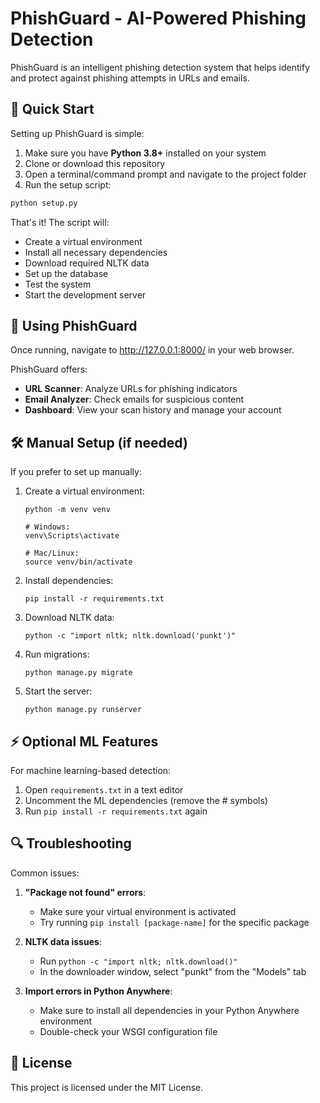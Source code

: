 # PhishGuard - AI-Powered Phishing Detection

PhishGuard is an intelligent phishing detection system that helps identify and protect against phishing attempts in URLs and emails.

## 🚀 Quick Start

Setting up PhishGuard is simple:

1. Make sure you have **Python 3.8+** installed on your system
2. Clone or download this repository 
3. Open a terminal/command prompt and navigate to the project folder
4. Run the setup script:

```bash
python setup.py
```

That's it! The script will:
- Create a virtual environment
- Install all necessary dependencies
- Download required NLTK data
- Set up the database
- Test the system
- Start the development server

## 📱 Using PhishGuard

Once running, navigate to http://127.0.0.1:8000/ in your web browser.

PhishGuard offers:
- **URL Scanner**: Analyze URLs for phishing indicators
- **Email Analyzer**: Check emails for suspicious content
- **Dashboard**: View your scan history and manage your account

## 🛠️ Manual Setup (if needed)

If you prefer to set up manually:

1. Create a virtual environment:
   ```
   python -m venv venv
   
   # Windows:
   venv\Scripts\activate
   
   # Mac/Linux:
   source venv/bin/activate
   ```

2. Install dependencies:
   ```
   pip install -r requirements.txt
   ```

3. Download NLTK data:
   ```
   python -c "import nltk; nltk.download('punkt')"
   ```

4. Run migrations:
   ```
   python manage.py migrate
   ```

5. Start the server:
   ```
   python manage.py runserver
   ```

## ⚡ Optional ML Features

For machine learning-based detection:
1. Open `requirements.txt` in a text editor
2. Uncomment the ML dependencies (remove the # symbols)
3. Run `pip install -r requirements.txt` again

## 🔍 Troubleshooting

Common issues:

1. **"Package not found" errors**:
   - Make sure your virtual environment is activated
   - Try running `pip install [package-name]` for the specific package

2. **NLTK data issues**:
   - Run `python -c "import nltk; nltk.download()"`
   - In the downloader window, select "punkt" from the "Models" tab

3. **Import errors in Python Anywhere**:
   - Make sure to install all dependencies in your Python Anywhere environment
   - Double-check your WSGI configuration file

## 📖 License

This project is licensed under the MIT License. 